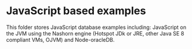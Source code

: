 # JavaScript based examples
This folder stores JavaScript database examples including: JavaScript on the JVM using the Nashorn engine (Hotspot JDk or JRE, other Java SE 8 compliant VMs, OJVM) and Node-oracleDB.
